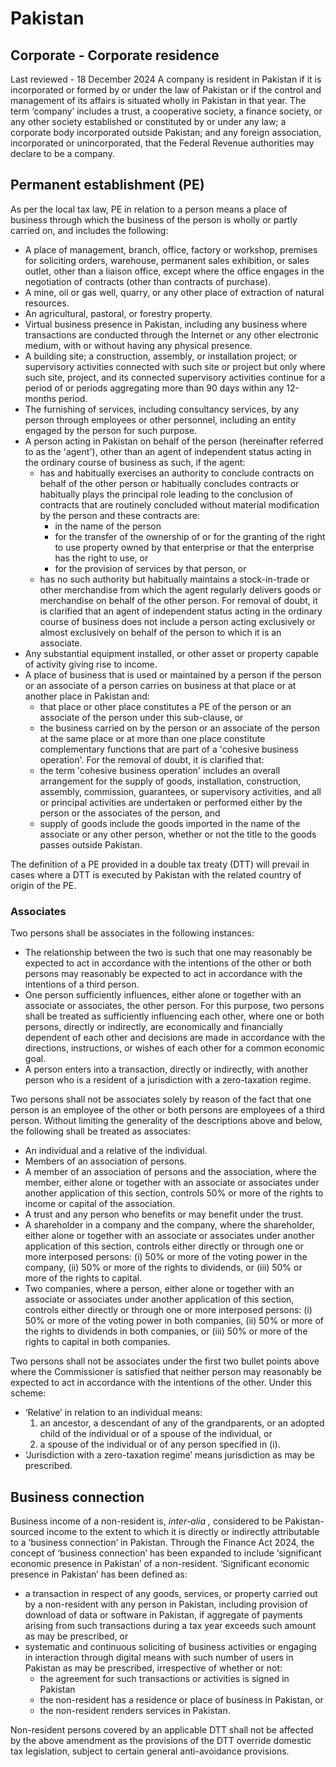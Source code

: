 # Pakistan
## Corporate - Corporate residence
Last reviewed - 18 December 2024
A company is resident in Pakistan if it is incorporated or formed by or under the law of Pakistan or if the control and management of its affairs is situated wholly in Pakistan in that year.
The term ‘company’ includes a trust, a cooperative society, a finance society, or any other society established or constituted by or under any law; a corporate body incorporated outside Pakistan; and any foreign association, incorporated or unincorporated, that the Federal Revenue authorities may declare to be a company.
## Permanent establishment (PE)
As per the local tax law, PE in relation to a person means a place of business through which the business of the person is wholly or partly carried on, and includes the following:
  * A place of management, branch, office, factory or workshop, premises for soliciting orders, warehouse, permanent sales exhibition, or sales outlet, other than a liaison office, except where the office engages in the negotiation of contracts (other than contracts of purchase).
  * A mine, oil or gas well, quarry, or any other place of extraction of natural resources.
  * An agricultural, pastoral, or forestry property.
  * Virtual business presence in Pakistan, including any business where transactions are conducted through the Internet or any other electronic medium, with or without having any physical presence.
  * A building site; a construction, assembly, or installation project; or supervisory activities connected with such site or project but only where such site, project, and its connected supervisory activities continue for a period of or periods aggregating more than 90 days within any 12-months period.
  * The furnishing of services, including consultancy services, by any person through employees or other personnel, including an entity engaged by the person for such purpose.
  * A person acting in Pakistan on behalf of the person (hereinafter referred to as the 'agent'), other than an agent of independent status acting in the ordinary course of business as such, if the agent: 
    * has and habitually exercises an authority to conclude contracts on behalf of the other person or habitually concludes contracts or habitually plays the principal role leading to the conclusion of contracts that are routinely concluded without material modification by the person and these contracts are: 
      * in the name of the person
      * for the transfer of the ownership of or for the granting of the right to use property owned by that enterprise or that the enterprise has the right to use, or
      * for the provision of services by that person, or
    * has no such authority but habitually maintains a stock-in-trade or other merchandise from which the agent regularly delivers goods or merchandise on behalf of the other person.
For removal of doubt, it is clarified that an agent of independent status acting in the ordinary course of business does not include a person acting exclusively or almost exclusively on behalf of the person to which it is an associate.
  * Any substantial equipment installed, or other asset or property capable of activity giving rise to income.
  * A place of business that is used or maintained by a person if the person or an associate of a person carries on business at that place or at another place in Pakistan and: 
    * that place or other place constitutes a PE of the person or an associate of the person under this sub-clause, or
    * the business carried on by the person or an associate of the person at the same place or at more than one place constitute complementary functions that are part of a 'cohesive business operation'.
For the removal of doubt, it is clarified that:
    * the term 'cohesive business operation' includes an overall arrangement for the supply of goods, installation, construction, assembly, commission, guarantees, or supervisory activities, and all or principal activities are undertaken or performed either by the person or the associates of the person, and
    * supply of goods include the goods imported in the name of the associate or any other person, whether or not the title to the goods passes outside Pakistan.


The definition of a PE provided in a double tax treaty (DTT) will prevail in cases where a DTT is executed by Pakistan with the related country of origin of the PE.
### Associates
Two persons shall be associates in the following instances:
  * The relationship between the two is such that one may reasonably be expected to act in accordance with the intentions of the other or both persons may reasonably be expected to act in accordance with the intentions of a third person.
  * One person sufficiently influences, either alone or together with an associate or associates, the other person. For this purpose, two persons shall be treated as sufficiently influencing each other, where one or both persons, directly or indirectly, are economically and financially dependent of each other and decisions are made in accordance with the directions, instructions, or wishes of each other for a common economic goal.
  * A person enters into a transaction, directly or indirectly, with another person who is a resident of a jurisdiction with a zero-taxation regime.


Two persons shall not be associates solely by reason of the fact that one person is an employee of the other or both persons are employees of a third person.
Without limiting the generality of the descriptions above and below, the following shall be treated as associates:
  * An individual and a relative of the individual.
  * Members of an association of persons.
  * A member of an association of persons and the association, where the member, either alone or together with an associate or associates under another application of this section, controls 50% or more of the rights to income or capital of the association.
  * A trust and any person who benefits or may benefit under the trust.
  * A shareholder in a company and the company, where the shareholder, either alone or together with an associate or associates under another application of this section, controls either directly or through one or more interposed persons: (i) 50% or more of the voting power in the company, (ii) 50% or more of the rights to dividends, or (iii) 50% or more of the rights to capital.
  * Two companies, where a person, either alone or together with an associate or associates under another application of this section, controls either directly or through one or more interposed persons: (i) 50% or more of the voting power in both companies, (ii) 50% or more of the rights to dividends in both companies, or (iii) 50% or more of the rights to capital in both companies.


Two persons shall not be associates under the first two bullet points above where the Commissioner is satisfied that neither person may reasonably be expected to act in accordance with the intentions of the other.
Under this scheme:
  * ‘Relative’ in relation to an individual means: 
    1. an ancestor, a descendant of any of the grandparents, or an adopted child of the individual or of a spouse of the individual, or
    2. a spouse of the individual or of any person specified in (i).
  * ‘Jurisdiction with a zero-taxation regime’ means jurisdiction as may be prescribed.


## Business connection
Business income of a non-resident is, _inter-alia_ _,_ considered to be Pakistan-sourced income to the extent to which it is directly or indirectly attributable to a ‘business connection’ in Pakistan. Through the Finance Act 2024, the concept of ‘business connection’ has been expanded to include ‘significant economic presence in Pakistan’ of a non-resident.
‘Significant economic presence in Pakistan’ has been defined as:
  * a transaction in respect of any goods, services, or property carried out by a non-resident with any person in Pakistan, including provision of download of data or software in Pakistan, if aggregate of payments arising from such transactions during a tax year exceeds such amount as may be prescribed, or
  * systematic and continuous soliciting of business activities or engaging in interaction through digital means with such number of users in Pakistan as may be prescribed, irrespective of whether or not: 
    * the agreement for such transactions or activities is signed in Pakistan
    * the non-resident has a residence or place of business in Pakistan, or
    * the non-resident renders services in Pakistan.


Non-resident persons covered by an applicable DTT shall not be affected by the above amendment as the provisions of the DTT override domestic tax legislation, subject to certain general anti-avoidance provisions.
